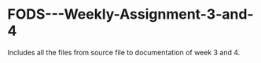 # FODS---Weekly-Assignment-3-and-4
Includes all the files from source file to documentation of week 3 and 4.
